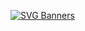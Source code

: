 [![SVG Banners](https://svg-banners.vercel.app/api?type=typeWriter&text1=Hello%20%F0%9F%91%8B,%20I%27m%20Jinkyung,%20welcome%20to%20my%20space🎵&height=200&width=1000)](https://github.com/JinKyung08)

<!-- https://codepen.io/thiagoteles/pen/ogoxLw -->
<svg fill="none" viewBox="0 0 800 400" width="800" height="400" xmlns="http://www.w3.org/2000/svg">
	<foreignObject width="100%" height="100%">
		<div xmlns="http://www.w3.org/1999/xhtml">
			<style>

                .container {
                font-family:
						system-ui,
						-apple-system,
						'Segoe UI',
						Roboto,
						Helvetica,
						Arial,
						sans-serif,
						'Apple Color Emoji',
						'Segoe UI Emoji';
                display: flex;
                flex-direction: column;
                align-items: center;
                justify-content: center;
                margin: 0;
                width: 100%;
                height: 400px;
                background-color: rgb(25,25,25);  
                background-size: 600% 400%;
                border-radius: 10px;
                color: rgba(255,255,255,.75);
                text-align: center;
                }

                .type-writer{
                    display: inline-block;
                }

                .line-1{
                    width: 100%;
                    margin: 0 auto;
                    border-right: 2px solid rgba(255,255,255,.75);
                    font-size: 180%;
                    text-align: center;
                    white-space: nowrap;
                    overflow: hidden;
                    transform: translateY(-50%);    
                }

                /* Animation */
                .anim-typewriter{
                animation: typewriter 4s steps(44) 1s 1 normal both,
                            blinkTextCursor 500ms steps(44) infinite normal;
                }
                @keyframes typewriter{
                from{width: 0;}
                to{width: 100%;}
                }
                @keyframes blinkTextCursor{
                from{border-right-color: rgba(255,255,255,.75);}
                to{border-right-color: transparent;}
                }
			</style>
			<div class="container">
                <div class="type-writer">
                    <p class="line-1 anim-typewriter">Typewriter in SVG with HTML</p>
                </div>
            </div>
        </div>
	</foreignObject>
</svg>
